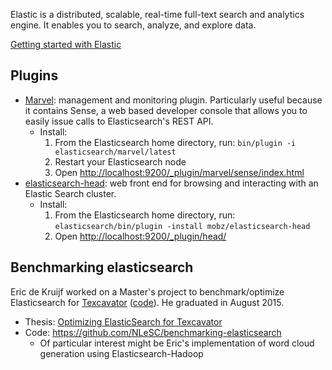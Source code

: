 Elastic is a distributed, scalable, real-time full-text search and analytics engine. It enables you to search, analyze, and explore data.

[Getting started with Elastic](https://www.elastic.co/guide/en/elasticsearch/guide/current/getting-started.html)

## Plugins

* [Marvel](https://www.elastic.co/guide/en/marvel/current/index.html): management and monitoring plugin. Particularly useful because it contains Sense, a web based developer console that allows you to easily issue calls to Elasticsearch's REST API.
  * Install:
     1. From the Elasticsearch home directory, run: `bin/plugin -i elasticsearch/marvel/latest`
     2. Restart your Elasticsearch node
     3. Open [http://localhost:9200/_plugin/marvel/sense/index.html](http://localhost:9200/_plugin/marvel/sense/index.html)
* [elasticsearch-head](http://mobz.github.io/elasticsearch-head/): web front end for browsing and interacting with an Elastic Search cluster.
  * Install:
    1. From the Elasticsearch home directory, run: `elasticsearch/bin/plugin -install mobz/elasticsearch-head`
    2. Open [http://localhost:9200/_plugin/head/](http://localhost:9200/_plugin/head/)

## Benchmarking elasticsearch

Eric de Kruijf worked on a Master's project to benchmark/optimize Elasticsearch for [Texcavator](https://www.esciencecenter.nl/project/texcavator) ([code](https://github.com/UUDigitalHumanitieslab/texcavator)). He graduated in August 2015.

* Thesis: [Optimizing ElasticSearch for Texcavator](https://github.com/NLeSC/benchmarking-elasticsearch/blob/master/doc/Master-Thesis_Optimizing-ElasticSearch-for_Texcavator_Eric-de-Kruijf.pdf)
* Code: https://github.com/NLeSC/benchmarking-elasticsearch
    * Of particular interest might be Eric's implementation of word cloud generation using Elasticsearch-Hadoop